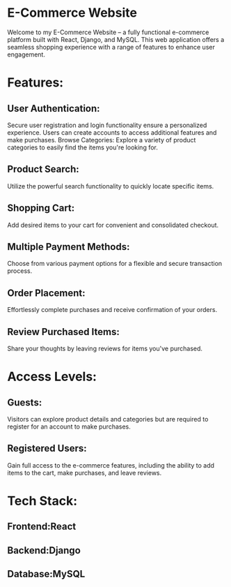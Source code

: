 # E-Commerce Website

Welcome to my E-Commerce Website – a fully functional e-commerce platform built with React, Django, and MySQL. This web application offers a seamless shopping experience with a range of features to enhance user engagement.

# Features:
## User Authentication:
Secure user registration and login functionality ensure a personalized experience.
Users can create accounts to access additional features and make purchases.
Browse Categories:
Explore a variety of product categories to easily find the items you're looking for.

## Product Search:
Utilize the powerful search functionality to quickly locate specific items.

## Shopping Cart:
Add desired items to your cart for convenient and consolidated checkout.

## Multiple Payment Methods:
Choose from various payment options for a flexible and secure transaction process.

## Order Placement:
Effortlessly complete purchases and receive confirmation of your orders.

## Review Purchased Items:
Share your thoughts by leaving reviews for items you've purchased.

# Access Levels:
## Guests:
Visitors can explore product details and categories but are required to register for an account to make purchases.

## Registered Users:
Gain full access to the e-commerce features, including the ability to add items to the cart, make purchases, and leave reviews.

# Tech Stack:
## Frontend:React
## Backend:Django
## Database:MySQL
 
